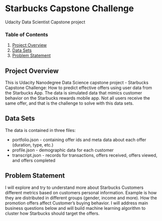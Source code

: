 # Starbucks Capstone Challenge
Udacity Data Scientist Capstone project

### Table of Contents

1. [Project Overview](#objectives)
2. [Data Sets](#datasets)
2. [Problem Statement](#problem)



## Project Overview <a name="overview"></a>

This is Udacity Nanodegree Data Science capstone project - Starbucks Capstone Challenge: How to predict effective offers using user data from the Starbucks App. The data is simulated data that mimics customer behavior on the Starbucks rewards mobile app. Not all users receive the same offer, and that is the challenge to solve with this data sets.

## Data Sets <a name="datasets"></a>

The data is contained in three files:

- portfolio.json - containing offer ids and meta data about each offer (duration, type, etc.)
- profile.json - demographic data for each customer
- transcript.json - records for transactions, offers received, offers viewed, and offers completed

## Problem Statement <a name="problem"></a>

I will explore and try to understand more about Starbucks Customers different metrics based on customers personal information. Example is how they are distributed in different groups (gender, income and  more). How the promotion offers affect Customer’s buying behavior.   I will address main business questions below and will build machine learning algorithm to cluster how Starbucks should target the offers.